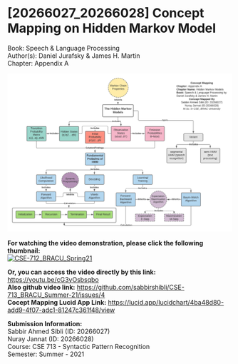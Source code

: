 # [20266027_20266028] Concept Mapping on Hidden Markov Model  
Book: Speech & Language Processing  
Author(s): Daniel Jurafsky & James H. Martin  
Chapter: Appendix A  

![main_concept_map](https://github.com/sabbirshibli/CSE-713_BRACU_Summer-21/blob/main/submission3/Concept%20Mapping%20-%20Hidden%20Markov%20Model_WB.png)  

**For watching the video demonstration, please click the following thumbnail:**  
[![CSE-712_BRACU_Spring21](https://img.youtube.com/vi/cG3yOsbsqbo/0.jpg)](https://youtu.be/cG3yOsbsqbo)

**Or, you can access the video directly by this link:** https://youtu.be/cG3yOsbsqbo  
**Also github video link:** https://github.com/sabbirshibli/CSE-713_BRACU_Summer-21/issues/4  
**Cocept Mapping Lucid App Link:** https://lucid.app/lucidchart/4ba48d80-add9-4f07-adc1-81247c361f48/view  

**Submission Information:**  
Sabbir Ahmed Sibli (ID: 20266027)  
Nuray Jannat (ID: 20266028)    
Course: CSE 713 - Syntactic Pattern Recognition  
Semester: Summer - 2021  
